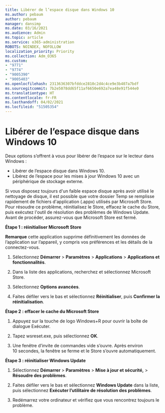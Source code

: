 ```yaml
---
title: Libérer de l’espace disque dans Windows 10
ms.author: pebaum
author: pebaum
manager: dansimp
ms.date: 03/16/2021
ms.audience: Admin
ms.topic: article
ms.service: o365-administration
ROBOTS: NOINDEX, NOFOLLOW
localization_priority: Priority
ms.collection: Adm_O365
ms.custom:
- "9771"
- "9774"
- "9005390"
- "9005403"
ms.openlocfilehash: 2313636307bfddce2810c2d4c4ce9e3b407a7bdf
ms.sourcegitcommit: 7b2e5078dd65f11af6650e692a7ea48e91f544e0
ms.translationtype: HT
ms.contentlocale: fr-FR
ms.lasthandoff: 04/02/2021
ms.locfileid: "51505354"
---
```

# <a name="free-up-drive-space-in-windows-10"></a>Libérer de l’espace disque dans Windows 10

Deux options s’offrent à vous pour libérer de l’espace sur le lecteur dans Windows :

- Libérer de l’espace disque dans Windows 10.
- Libérez de l’espace pour les mises à jour Windows 10 avec un périphérique de stockage externe.

Si vous disposez toujours d'un faible espace disque après avoir utilisé le nettoyage de disque, il est possible que votre dossier Temp se remplisse rapidement de fichiers d'application (.appx) utilisés par Microsoft Store. Pour résoudre ce problème, réinitialisez le Store, effacez le cache du Store, puis exécutez l'outil de résolution des problèmes de Windows Update. Avant de procéder, assurez-vous que Microsoft Store est fermé.

**Étape 1 : réinitialiser Microsoft Store**

**Remarque** cette application supprime définitivement les données de l’application sur l’appareil, y compris vos préférences et les détails de la connectez-vous.

1. Sélectionnez **Démarrer** > **Paramètres** > **Applications** > **Applications et fonctionnalités**.

1. Dans la liste des applications, recherchez et sélectionnez Microsoft Store.

1. Sélectionnez **Options avancées**.

1. Faites défiler vers le bas et sélectionnez **Réinitialiser**, puis **Confirmer la réinitialisation**.

**Étape 2 : effacer le cache du Microsoft Store**

1. Appuyez sur la touche de logo Windows+R pour ouvrir la boîte de dialogue Exécuter.

1. Tapez wsreset.exe, puis sélectionnez **OK**.

1. Une fenêtre d’invite de commandes vide s’ouvre. Après environ 10 secondes, la fenêtre se ferme et le Store s’ouvre automatiquement.

**Étape 3 : réinitialiser Windows Update**

1. Sélectionnez **Démarrer** > **Paramètres** > **Mise à jour et sécurité,** > **Résoudre des problèmes**.

1. Faites défiler vers le bas et sélectionnez **Windows Update** dans la liste, puis sélectionnez **Exécuter l’utilitaire de résolution des problèmes**.

1. Redémarrez votre ordinateur et vérifiez que vous rencontrez toujours le problème.

